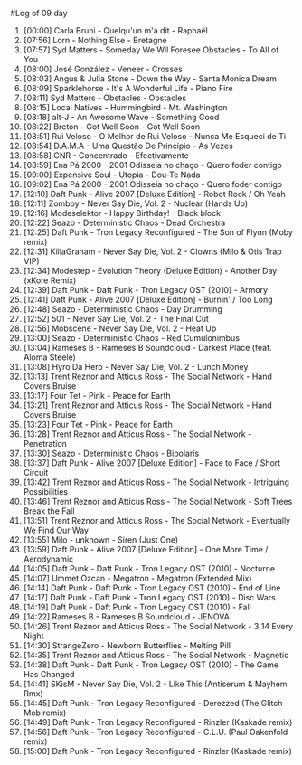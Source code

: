 #Log of 09 day

1. [00:00] Carla Bruni - Quelqu'un m'a dit - Raphaël
1. [07:56] Lorn - Nothing Else - Bretagne
1. [07:57] Syd Matters - Someday We Wil Foresee Obstacles - To All of You
1. [08:00] José González - Veneer - Crosses
1. [08:03] Angus & Julia Stone - Down the Way - Santa Monica Dream
1. [08:09] Sparklehorse - It's A Wonderful Life - Piano Fire
1. [08:11] Syd Matters - Obstacles - Obstacles
1. [08:15] Local Natives - Hummingbird - Mt. Washington
1. [08:18] alt-J - An Awesome Wave - Something Good
1. [08:22] Breton - Got Well Soon - Got Well Soon
1. [08:51] Rui Veloso - O Melhor de Rui Veloso - Nunca Me Esqueci de Ti
1. [08:54] D.A.M.A - Uma Questão De Princípio - As Vezes
1. [08:58] GNR - Concentrado - Efectivamente
1. [08:59] Ena Pá 2000 - 2001 Odisseia no chaço - Quero foder contigo
1. [09:00] Expensive Soul - Utopia - Dou-Te Nada
1. [09:02] Ena Pá 2000 - 2001 Odisseia no chaço - Quero foder contigo
1. [12:10] Daft Punk - Alive 2007 [Deluxe Edition] - Robot Rock / Oh Yeah
1. [12:11] Zomboy - Never Say Die, Vol. 2 - Nuclear (Hands Up)
1. [12:16] Modeselektor - Happy Birthday! - Black block
1. [12:22] Seazo - Deterministic Chaos - Dead Orchestra
1. [12:25] Daft Punk - Tron Legacy Reconfigured - The Son of Flynn (Moby remix)
1. [12:31] KillaGraham - Never Say Die, Vol. 2 - Clowns (Milo & Otis Trap VIP)
1. [12:34] Modestep - Evolution Theory (Deluxe Edition) - Another Day (xKore Remix)
1. [12:39] Daft Punk - Daft Punk - Tron Legacy OST (2010) - Armory
1. [12:41] Daft Punk - Alive 2007 [Deluxe Edition] - Burnin' / Too Long
1. [12:48] Seazo - Deterministic Chaos - Day Drumming
1. [12:52] 501 - Never Say Die, Vol. 2 - The Final Cut
1. [12:56] Mobscene - Never Say Die, Vol. 2 - Heat Up
1. [13:00] Seazo - Deterministic Chaos - Red Cumulonimbus
1. [13:04] Rameses B - Rameses B Soundcloud - Darkest Place (feat. Aloma Steele)
1. [13:08] Hyro Da Hero - Never Say Die, Vol. 2 - Lunch Money
1. [13:13] Trent Reznor and Atticus Ross - The Social Network - Hand Covers Bruise
1. [13:17] Four Tet - Pink - Peace for Earth
1. [13:21] Trent Reznor and Atticus Ross - The Social Network - Hand Covers Bruise
1. [13:23] Four Tet - Pink - Peace for Earth
1. [13:28] Trent Reznor and Atticus Ross - The Social Network - Penetration
1. [13:30] Seazo - Deterministic Chaos - Bipolaris
1. [13:37] Daft Punk - Alive 2007 [Deluxe Edition] - Face to Face / Short Circuit
1. [13:42] Trent Reznor and Atticus Ross - The Social Network - Intriguing Possibilities
1. [13:46] Trent Reznor and Atticus Ross - The Social Network - Soft Trees Break the Fall
1. [13:51] Trent Reznor and Atticus Ross - The Social Network - Eventually We Find Our Way
1. [13:55] Milo - unknown - Siren (Just One)
1. [13:59] Daft Punk - Alive 2007 [Deluxe Edition] - One More Time / Aerodynamic
1. [14:05] Daft Punk - Daft Punk - Tron Legacy OST (2010) - Nocturne
1. [14:07] Ummet Ozcan - Megatron - Megatron (Extended Mix)
1. [14:14] Daft Punk - Daft Punk - Tron Legacy OST (2010) - End of Line
1. [14:17] Daft Punk - Daft Punk - Tron Legacy OST (2010) - Disc Wars
1. [14:19] Daft Punk - Daft Punk - Tron Legacy OST (2010) - Fall
1. [14:22] Rameses B - Rameses B Soundcloud - JENOVA
1. [14:26] Trent Reznor and Atticus Ross - The Social Network - 3:14 Every Night
1. [14:30] StrangeZero - Newborn Butterflies - Melting Pill
1. [14:35] Trent Reznor and Atticus Ross - The Social Network - Magnetic
1. [14:38] Daft Punk - Daft Punk - Tron Legacy OST (2010) - The Game Has Changed
1. [14:41] SKisM - Never Say Die, Vol. 2 - Like This (Antiserum & Mayhem Rmx)
1. [14:45] Daft Punk - Tron Legacy Reconfigured - Derezzed (The Glitch Mob remix)
1. [14:49] Daft Punk - Tron Legacy Reconfigured - Rinzler (Kaskade remix)
1. [14:56] Daft Punk - Tron Legacy Reconfigured - C.L.U. (Paul Oakenfold remix)
1. [15:00] Daft Punk - Tron Legacy Reconfigured - Rinzler (Kaskade remix)
